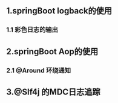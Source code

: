 ## 1.springBoot logback的使用
### 1.1 彩色日志的输出
## 2.springBoot Aop的使用
### 2.1 @Around 环绕通知
## 3.@Slf4j 的MDC日志追踪
